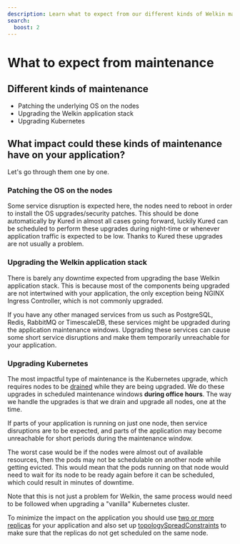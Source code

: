 ```yaml
---
description: Learn what to expect from our different kinds of Welkin maintenance windows.
search:
  boost: 2
---
```


# What to expect from maintenance

## Different kinds of maintenance

- Patching the underlying OS on the nodes
- Upgrading the Welkin application stack
- Upgrading Kubernetes

## What impact could these kinds of maintenance have on your application?

Let's go through them one by one.

### Patching the OS on the nodes

Some service disruption is expected here, the nodes need to reboot in order to install the OS upgrades/security patches. This should be done automatically by Kured in almost all cases going forward, luckily Kured can be scheduled to perform these upgrades during night-time or whenever application traffic is expected to be low. Thanks to Kured these upgrades are not usually a problem.

### Upgrading the Welkin application stack

There is barely any downtime expected from upgrading the base Welkin application stack. This is because most of the components being upgraded are not intertwined with your application, the only exception being NGINX Ingress Controller, which is not commonly upgraded.

If you have any other managed services from us such as PostgreSQL, Redis, RabbitMQ or TimescaleDB, these services might be upgraded during the application maintenance windows. Upgrading these services can cause some short service disruptions and make them temporarily unreachable for your application.

### Upgrading Kubernetes

The most impactful type of maintenance is the Kubernetes upgrade, which requires nodes to be [drained](https://kubernetes.io/docs/reference/kubectl/generated/kubectl_drain/) while they are being upgraded. We do these upgrades in scheduled maintenance windows **during office hours**. The way we handle the upgrades is that we drain and upgrade all nodes, one at the time.

If parts of your application is running on just one node, then service disruptions are to be expected, and parts of the application may become unreachable for short periods during the maintenance window.

The worst case would be if the nodes were almost out of available resources, then the pods may not be schedulable on another node while getting evicted. This would mean that the pods running on that node would need to wait for its node to be ready again before it can be scheduled, which could result in minutes of downtime.

Note that this is not just a problem for Welkin, the same process would need to be followed when upgrading a "vanilla" Kubernetes cluster.

To minimize the impact on the application you should use [two or more replicas](https://github.com/elastisys/compliantkubernetes/blob/main/user-demo/deploy/ck8s-user-demo/values.yaml#L5) for your application and also set up [topologySpreadConstraints](https://github.com/elastisys/compliantkubernetes/blob/main/user-demo/deploy/ck8s-user-demo/values.yaml#L84) to make sure that the replicas do not get scheduled on the same node.
